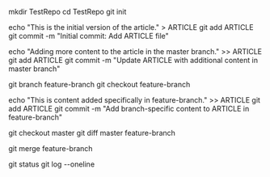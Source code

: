 mkdir TestRepo
cd TestRepo
git init

echo "This is the initial version of the article." > ARTICLE
git add ARTICLE
git commit -m "Initial commit: Add ARTICLE file"

echo "Adding more content to the article in the master branch." >> ARTICLE
git add ARTICLE
git commit -m "Update ARTICLE with additional content in master branch"


git branch feature-branch
git checkout feature-branch

echo "This is content added specifically in feature-branch." >> ARTICLE
git add ARTICLE
git commit -m "Add branch-specific content to ARTICLE in feature-branch"


git checkout master
git diff master feature-branch


git merge feature-branch

git status
git log --oneline

